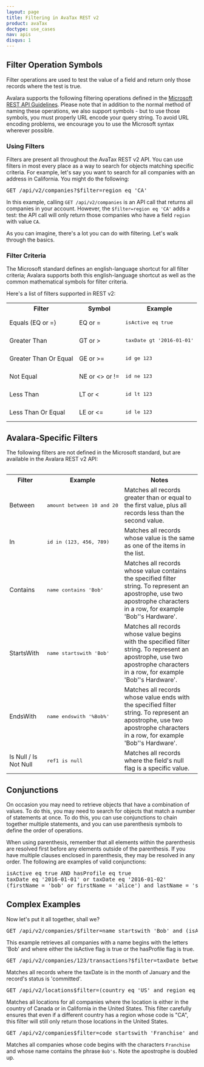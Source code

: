 ```yaml
---
layout: page
title: Filtering in AvaTax REST v2
product: avaTax
doctype: use_cases
nav: apis
disqus: 1
---
```


<h2>Filter Operation Symbols</h2>

Filter operations are used to test the value of a field and return only those records where the test is true.

Avalara supports the following filtering operations defined in the <a href="https://github.com/Microsoft/api-guidelines/blob/master/Guidelines.md#97-filtering">Microsoft REST API Guidelines</a>.  Please note that in addition to the normal method of naming these operations, we also support symbols - but to use those symbols, you must properly URL encode your query string.  To avoid URL encoding problems, we encourage you to use the Microsoft syntax wherever possible.

<h3>Using Filters</h3>

Filters are present all throughout the AvaTax REST v2 API.  You can use filters in most every place as a way to search for objects matching specific criteria.  For example, let's say you want to search for all companies with an address in California.  You might do the following:

<pre>GET /api/v2/companies?$filter=region eq 'CA'</pre>

In this example, calling `GET /api/v2/companies` is an API call that returns all companies in your account.  However, the `$filter=region eq 'CA'` adds a test: the API call will only return those companies who have a field `region` with value `CA`.

As you can imagine, there's a lot you can do with filtering.  Let's walk through the basics.

<h3>Filter Criteria</h3>

The Microsoft standard defines an english-language shortcut for all filter criteria; Avalara supports both this english-language shortcut as well as the common mathematical symbols for filter criteria. 

Here's a list of filters supported in REST v2:

<div class="mobile-table">
    <table class="styled-table">
        <tr>
            <th>Filter</th>
            <th>Symbol</th>
            <th>Example</th>
        </tr>
        <tr>
            <td>Equals (EQ or =)</td>
            <td>EQ or =</td>
            <td><pre>isActive eq true</pre></td>
        </tr>
        <tr>
            <td>Greater Than</td>
            <td>GT or &gt;</td>
            <td><pre>taxDate gt '2016-01-01'</pre></td>
        </tr>
        <tr>
            <td>Greater Than Or Equal</td>
            <td>GE or &gt;=</td>
            <td><pre>id ge 123</pre></td>
        </tr>
        <tr>
            <td>Not Equal</td>
            <td>NE or &lt;&gt; or !=</td>
            <td><pre>id ne 123</pre></td>
        </tr>
        <tr>
            <td>Less Than</td>
            <td>LT or &lt;</td>
            <td><pre>id lt 123</pre></td>
        </tr>
        <tr>
            <td>Less Than Or Equal</td>
            <td>LE or &lt;=</td>
            <td><pre>id le 123</pre></td>
        </tr>
    <table>
</div>

<h2>Avalara-Specific Filters</h2>

The following filters are not defined in the Microsoft standard, but are available in the Avalara REST v2 API:
<div class="mobile-table">
    <table class="styled-table">
        <tr>
            <th>Filter</th>
            <th>Example</th>
            <th>Notes</th>
        </tr>
        <tr>
            <td>Between</td>
            <td><pre>amount between 10 and 20</pre></td>
            <td>Matches all records greater than or equal to the first value, plus all records less than the second value.</td>
        </tr>
        <tr>
            <td>In</td>
            <td><pre>id in (123, 456, 789)</pre></td>
            <td>Matches all records whose value is the same as one of the items in the list.</td>
        </tr>
        <tr>
            <td>Contains</td>
            <td><pre>name contains 'Bob'</pre></td>
            <td>Matches all records whose value contains the specified filter string.  To represent an apostrophe, use two apostrophe characters in a row, for example <span class="highlight-rouge">'Bob''s Hardware'</span>.</td>
        </tr>
        <tr>
            <td>StartsWith</td>
            <td><pre>name startswith 'Bob'</pre></td>
            <td>Matches all records whose value begins with the specified filter string.  To represent an apostrophe, use two apostrophe characters in a row, for example <span class="highlight-rouge">'Bob''s Hardware'</span>.</td>
        </tr>
        <tr>
            <td>EndsWith</td>
            <td><pre>name endswith '%Bob%'</pre></td>
            <td>Matches all records whose value ends with the specified filter string.  To represent an apostrophe, use two apostrophe characters in a row, for example <span class="highlight-rouge">'Bob''s Hardware'</span>.</td>
        </tr>
        <tr>
            <td>Is Null / Is Not Null</td>
            <td><pre>ref1 is null</pre></td>
            <td>Matches all records where the field's null flag is a specific value.</td>
        </tr>
    <table>
</div>

<h2>Conjunctions</h2>

On occasion you may need to retrieve objects that have a combination of values.  To do this, you may need to search for objects that match a number of statements at once.  To do this, you can use conjunctions to chain together multiple statements, and you can use parenthesis symbols to define the order of operations.

When using parenthesis, remember that all elements within the parenthesis are resolved first before any elements outside of the parenthesis.  If you have multiple clauses enclosed in parenthesis, they may be resolved in any order.  The following are examples of valid conjunctions:

<pre>
isActive eq true AND hasProfile eq true
taxDate eq '2016-01-01' or taxDate eq '2016-01-02'
(firstName = 'bob' or firstName = 'alice') and lastName = 'smith'
</pre>

<h2>Complex Examples</h2>

Now let's put it all together, shall we?

<pre>GET /api/v2/companies/$filter=name startswith 'Bob' and (isActive eq true or hasProfile eq true)</pre>

This example retrieves all companies with a name begins with the letters 'Bob' and where either the isActive flag is true or the hasProfile flag is true.

<pre>GET /api/v2/companies/123/transactions?$filter=taxDate between '2016-01-01' and '2016-02-01' and status eq committed</pre>

Matches all records where the taxDate is in the month of January and the record's status is 'committed'.</td>

<pre>GET /api/v2/locations$filter=(country eq 'US' and region eq 'CA') or (country eq 'CA')</pre>

Matches all locations for all companies where the location is either in the country of Canada or in California in the United States.  This filter carefully ensures that even if a different country has a region whose code is "CA", this filter will still only return those locations in the United States.

<pre>GET /api/v2/companies$filter=code startswith 'Franchise' and name contains 'Bob''s'</pre>

Matches all companies whose code begins with the characters `Franchise` and whose name contains the phrase `Bob's`.  Note the apostrophe is doubled up.



